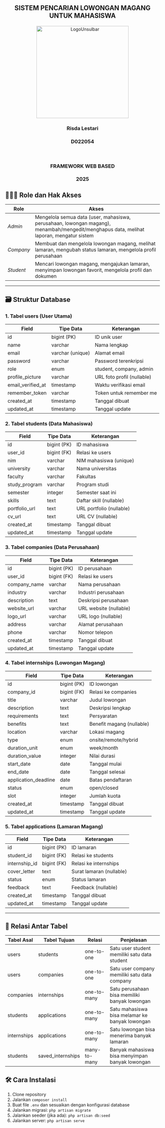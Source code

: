 ## <p align="center" style="margin-top: 0;">SISTEM PENCARIAN LOWONGAN MAGANG UNTUK MAHASISWA</p>

<p align="center">
  <img src="/public/LogoUnsulbar.png" width="300" alt="LogoUnsulbar" />
</p>

### <p align="center">Risda Lestari</p>

### <p align="center">D022054</p></br>

### <p align="center">FRAMEWORK WEB BASED</p>

### <p align="center">2025</p>

## 🧑‍🤝‍🧑 Role dan Hak Akses

| Role         | Akses                                                                              |
|--------------|-----------------------------------------------------------------------------------|
| *Admin*      | Mengelola semua data (user, mahasiswa, perusahaan, lowongan magang), menambah/mengedit/menghapus data, melihat laporan, mengatur sistem |
| *Company*    | Membuat dan mengelola lowongan magang, melihat lamaran, mengubah status lamaran, mengelola profil perusahaan |
| *Student*    | Mencari lowongan magang, mengajukan lamaran, menyimpan lowongan favorit, mengelola profil dan dokumen |

---

## 🗃 Struktur Database

### 1. Tabel users (User Utama)

| Field               | Tipe Data        | Keterangan                                |
|---------------------|------------------|-------------------------------------------|
| id                  | bigint (PK)      | ID unik user                              |
| name                | varchar          | Nama lengkap                              |
| email               | varchar (unique) | Alamat email                              |
| password            | varchar          | Password terenkripsi                      |
| role                | enum             | student, company, admin                   |
| profile_picture     | varchar          | URL foto profil (nullable)                |
| email_verified_at   | timestamp        | Waktu verifikasi email                    |
| remember_token      | varchar          | Token untuk remember me                   |
| created_at          | timestamp        | Tanggal dibuat                            |
| updated_at          | timestamp        | Tanggal update                            |

### 2. Tabel students (Data Mahasiswa)

| Field           | Tipe Data   | Keterangan                     |
|-----------------|-------------|--------------------------------|
| id              | bigint (PK) | ID mahasiswa                   |
| user_id         | bigint (FK) | Relasi ke users                |
| nim             | varchar     | NIM mahasiswa (unique)         |
| university      | varchar     | Nama universitas               |
| faculty         | varchar     | Fakultas                       |
| study_program   | varchar     | Program studi                  |
| semester        | integer     | Semester saat ini              |
| skills          | text        | Daftar skill (nullable)        |
| portfolio_url   | text        | URL portfolio (nullable)       |
| cv_url          | text        | URL CV (nullable)              |
| created_at      | timestamp   | Tanggal dibuat                 |
| updated_at      | timestamp   | Tanggal update                 |

### 3. Tabel companies (Data Perusahaan)

| Field           | Tipe Data   | Keterangan                     |
|-----------------|-------------|--------------------------------|
| id              | bigint (PK) | ID perusahaan                  |
| user_id         | bigint (FK) | Relasi ke users                |
| company_name    | varchar     | Nama perusahaan                |
| industry        | varchar     | Industri perusahaan            |
| description     | text        | Deskripsi perusahaan           |
| website_url     | varchar     | URL website (nullable)         |
| logo_url        | varchar     | URL logo (nullable)            |
| address         | varchar     | Alamat perusahaan              |
| phone           | varchar     | Nomor telepon                  |
| created_at      | timestamp   | Tanggal dibuat                 |
| updated_at      | timestamp   | Tanggal update                 |

### 4. Tabel internships (Lowongan Magang)

| Field               | Tipe Data   | Keterangan                     |
|---------------------|-------------|--------------------------------|
| id                  | bigint (PK) | ID lowongan                    |
| company_id          | bigint (FK) | Relasi ke companies            |
| title               | varchar     | Judul lowongan                 |
| description         | text        | Deskripsi lengkap              |
| requirements        | text        | Persyaratan                    |
| benefits            | text        | Benefit magang (nullable)      |
| location            | varchar     | Lokasi magang                  |
| type                | enum        | onsite/remote/hybrid           |
| duration_unit       | enum        | week/month                     |
| duration_value      | integer     | Nilai durasi                   |
| start_date          | date        | Tanggal mulai                  |
| end_date            | date        | Tanggal selesai                |
| application_deadline| date        | Batas pendaftaran              |
| status              | enum        | open/closed                    |
| slot                | integer     | Jumlah kuota                   |
| created_at          | timestamp   | Tanggal dibuat                 |
| updated_at          | timestamp   | Tanggal update                 |

### 5. Tabel applications (Lamaran Magang)

| Field           | Tipe Data   | Keterangan                     |
|-----------------|-------------|--------------------------------|
| id              | bigint (PK) | ID lamaran                     |
| student_id      | bigint (FK) | Relasi ke students             |
| internship_id   | bigint (FK) | Relasi ke internships          |
| cover_letter    | text        | Surat lamaran (nullable)       |
| status          | enum        | Status lamaran                 |
| feedback        | text        | Feedback (nullable)            |
| created_at      | timestamp   | Tanggal dibuat                 |
| updated_at      | timestamp   | Tanggal update                 |

---

## 🔗 Relasi Antar Tabel

| Tabel Asal      | Tabel Tujuan     | Relasi          | Penjelasan                                  |
|-----------------|------------------|-----------------|----------------------------------------------|
| users           | students         | one-to-one      | Satu user student memiliki satu data student |
| users           | companies        | one-to-one      | Satu user company memiliki satu data company |
| companies       | internships      | one-to-many     | Satu perusahaan bisa memiliki banyak lowongan|
| students        | applications     | one-to-many     | Satu mahasiswa bisa melamar ke banyak lowongan|
| internships     | applications     | one-to-many     | Satu lowongan bisa menerima banyak lamaran  |
| students        | saved_internships| many-to-many    | Banyak mahasiswa bisa menyimpan banyak lowongan|

## 🛠 Cara Instalasi

1. Clone repository
2. Jalankan `composer install`
3. Buat file `.env` dan sesuaikan dengan konfigurasi database
4. Jalankan migrasi: `php artisan migrate`
5. Jalankan seeder (jika ada): `php artisan db:seed`
6. Jalankan server: `php artisan serve`